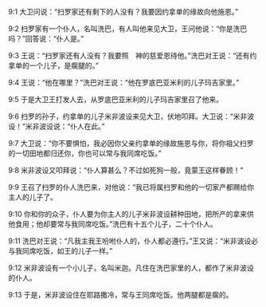 <a id="1"></a>9:1  大卫问说：“扫罗家还有剩下的人没有？我要因约拿单的缘故向他施恩。”  

<a id="2"></a>9:2  扫罗家有一个仆人，名叫洗巴，有人叫他来见大卫，王问他说：“你是洗巴吗？”回答说：“仆人是。”  

<a id="3"></a>9:3  王说：“扫罗家还有人没有？我要照　神的慈爱恩待他。”洗巴对王说：“还有约拿单的一个儿子，是瘸腿的。”  

<a id="4"></a>9:4  王说：“他在哪里？”洗巴对王说：“他在罗底巴亚米利的儿子玛吉家里。”  

<a id="5"></a>9:5  于是大卫王打发人去，从罗底巴亚米利的儿子玛吉家里召了他来。  

<a id="6"></a>9:6  扫罗的孙子，约拿单的儿子米非波设来见大卫，伏地叩拜。大卫说：“米非波设！”米非波设说：“仆人在此。”  

<a id="7"></a>9:7  大卫说：“你不要惧怕，我必因你父亲约拿单的缘故施恩与你，将你祖父扫罗的一切田地都归还你，你也可以常与我同席吃饭。”  

<a id="8"></a>9:8  米非波设又叩拜说：“仆人算甚么？不过如死狗一般，竟蒙王这样眷顾！”  

<a id="9"></a>9:9  王召了扫罗的仆人洗巴来，对他说：“我已将属扫罗和他的一切家产都赐给你主人的儿子了。  

<a id="10"></a>9:10  你和你的众子，仆人要为你主人的儿子米非波设耕种田地，把所产的拿来供他食用；他却要常与我同席吃饭。”洗巴有十五个儿子，二十个仆人。  

<a id="11"></a>9:11  洗巴对王说：“凡我主我王吩咐仆人的，仆人都必遵行。”王又说：“米非波设必与我同席吃饭，如王的儿子一样。”  

<a id="12"></a>9:12  米非波设有一个小儿子，名叫米迦。凡住在洗巴家里的人，都作了米非波设的仆人。  

<a id="13"></a>9:13  于是，米非波设住在耶路撒冷，常与王同席吃饭。他两腿都是瘸的。  
